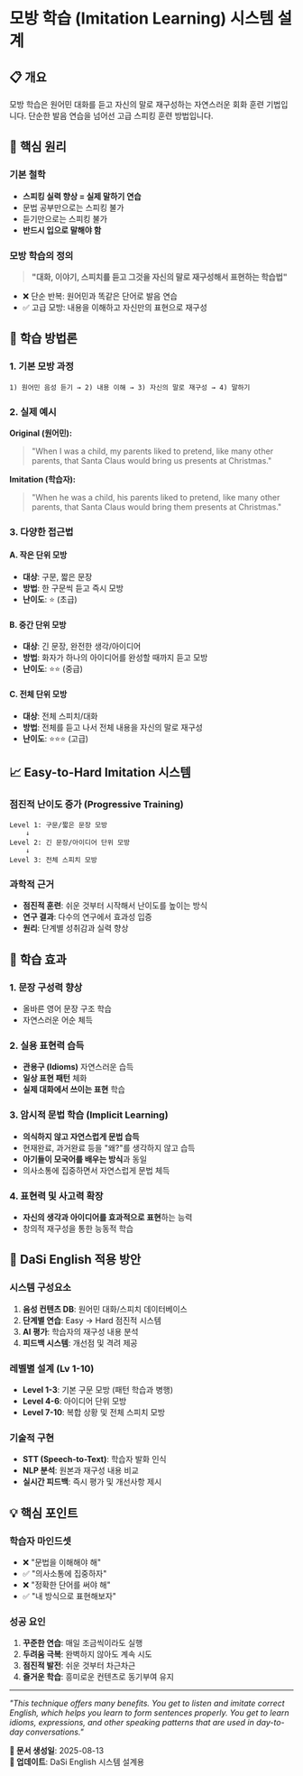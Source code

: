 # 모방 학습 (Imitation Learning) 시스템 설계

## 📋 개요
모방 학습은 원어민 대화를 듣고 자신의 말로 재구성하는 자연스러운 회화 훈련 기법입니다. 단순한 발음 연습을 넘어선 고급 스피킹 훈련 방법입니다.

## 🎯 핵심 원리

### 기본 철학
- **스피킹 실력 향상 = 실제 말하기 연습**
- 문법 공부만으로는 스피킹 불가
- 듣기만으로는 스피킹 불가
- **반드시 입으로 말해야 함**

### 모방 학습의 정의
> **"대화, 이야기, 스피치를 듣고 그것을 자신의 말로 재구성해서 표현하는 학습법"**

- ❌ 단순 반복: 원어민과 똑같은 단어로 발음 연습
- ✅ 고급 모방: 내용을 이해하고 자신만의 표현으로 재구성

## 🔄 학습 방법론

### 1. 기본 모방 과정
```
1) 원어민 음성 듣기 → 2) 내용 이해 → 3) 자신의 말로 재구성 → 4) 말하기
```

### 2. 실제 예시
**Original (원어민):**
> "When I was a child, my parents liked to pretend, like many other parents, that Santa Claus would bring us presents at Christmas."

**Imitation (학습자):**
> "When he was a child, his parents liked to pretend, like many other parents, that Santa Claus would bring them presents at Christmas."

### 3. 다양한 접근법

#### A. 작은 단위 모방
- **대상**: 구문, 짧은 문장
- **방법**: 한 구문씩 듣고 즉시 모방
- **난이도**: ⭐ (초급)

#### B. 중간 단위 모방
- **대상**: 긴 문장, 완전한 생각/아이디어
- **방법**: 화자가 하나의 아이디어를 완성할 때까지 듣고 모방
- **난이도**: ⭐⭐ (중급)

#### C. 전체 단위 모방
- **대상**: 전체 스피치/대화
- **방법**: 전체를 듣고 나서 전체 내용을 자신의 말로 재구성
- **난이도**: ⭐⭐⭐ (고급)

## 📈 Easy-to-Hard Imitation 시스템

### 점진적 난이도 증가 (Progressive Training)
```
Level 1: 구문/짧은 문장 모방
    ↓
Level 2: 긴 문장/아이디어 단위 모방
    ↓  
Level 3: 전체 스피치 모방
```

### 과학적 근거
- **점진적 훈련**: 쉬운 것부터 시작해서 난이도를 높이는 방식
- **연구 결과**: 다수의 연구에서 효과성 입증
- **원리**: 단계별 성취감과 실력 향상

## 🎉 학습 효과

### 1. 문장 구성력 향상
- 올바른 영어 문장 구조 학습
- 자연스러운 어순 체득

### 2. 실용 표현력 습득
- **관용구 (Idioms)** 자연스러운 습득
- **일상 표현 패턴** 체화
- **실제 대화에서 쓰이는 표현** 학습

### 3. 암시적 문법 학습 (Implicit Learning)
- **의식하지 않고 자연스럽게 문법 습득**
- 현재완료, 과거완료 등을 "왜?"를 생각하지 않고 습득
- **아기들이 모국어를 배우는 방식**과 동일
- 의사소통에 집중하면서 자연스럽게 문법 체득

### 4. 표현력 및 사고력 확장
- **자신의 생각과 아이디어를 효과적으로 표현**하는 능력
- 창의적 재구성을 통한 능동적 학습

## 🎯 DaSi English 적용 방안

### 시스템 구성요소
1. **음성 컨텐츠 DB**: 원어민 대화/스피치 데이터베이스
2. **단계별 연습**: Easy → Hard 점진적 시스템
3. **AI 평가**: 학습자의 재구성 내용 분석
4. **피드백 시스템**: 개선점 및 격려 제공

### 레벨별 설계 (Lv 1-10)
- **Level 1-3**: 기본 구문 모방 (패턴 학습과 병행)
- **Level 4-6**: 아이디어 단위 모방
- **Level 7-10**: 복합 상황 및 전체 스피치 모방

### 기술적 구현
- **STT (Speech-to-Text)**: 학습자 발화 인식
- **NLP 분석**: 원본과 재구성 내용 비교
- **실시간 피드백**: 즉시 평가 및 개선사항 제시

## 💡 핵심 포인트

### 학습자 마인드셋
- ❌ "문법을 이해해야 해"
- ✅ "의사소통에 집중하자"
- ❌ "정확한 단어를 써야 해"  
- ✅ "내 방식으로 표현해보자"

### 성공 요인
1. **꾸준한 연습**: 매일 조금씩이라도 실행
2. **두려움 극복**: 완벽하지 않아도 계속 시도
3. **점진적 발전**: 쉬운 것부터 차근차근
4. **즐거운 학습**: 흥미로운 컨텐츠로 동기부여 유지

---

*"This technique offers many benefits. You get to listen and imitate correct English, which helps you learn to form sentences properly. You get to learn idioms, expressions, and other speaking patterns that are used in day-to-day conversations."*

**📅 문서 생성일**: 2025-08-13  
**📝 업데이트**: DaSi English 시스템 설계용